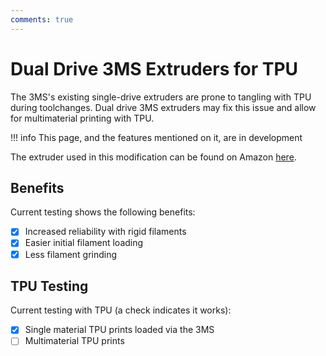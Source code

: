 ```yaml
---
comments: true
---
```


# Dual Drive 3MS Extruders for TPU

The 3MS's existing single-drive extruders are prone to tangling with TPU during toolchanges. Dual drive 3MS extruders may fix this issue and allow for multimaterial printing with TPU.

!!! info
    This page, and the features mentioned on it, are in development

The extruder used in this modification can be found on Amazon [here](https://a.co/d/dbw7Wor).

## Benefits

Current testing shows the following benefits:

- [X] Increased reliability with rigid filaments
- [X] Easier initial filament loading
- [X] Less filament grinding

## TPU Testing

Current testing with TPU (a check indicates it works):

- [X] Single material TPU prints loaded via the 3MS
- [ ] Multimaterial TPU prints